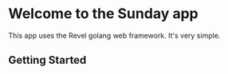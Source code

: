 # Welcome to the Sunday app
This app uses the Revel golang web framework. It's very simple.

## Getting Started
